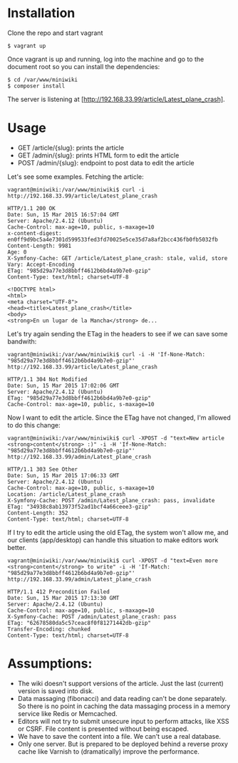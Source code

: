 # Installation
Clone the repo and start vagrant

    $ vagrant up

Once vagrant is up and running, log into the machine and go to the document root so you can install the dependencies:

    $ cd /var/www/miniwiki
    $ composer install

The server is listening at [http://192.168.33.99/article/Latest_plane_crash].

# Usage
- GET /article/{slug}: prints the article
- GET /admin/{slug}: prints HTML form to edit the article
- POST /admin/{slug}: endpoint to post data to edit the article


Let's see some examples. Fetching the article:

    vagrant@miniwiki:/var/www/miniwiki$ curl -i http://192.168.33.99/article/Latest_plane_crash
    
    HTTP/1.1 200 OK
    Date: Sun, 15 Mar 2015 16:57:04 GMT
    Server: Apache/2.4.12 (Ubuntu)
    Cache-Control: max-age=10, public, s-maxage=10
    x-content-digest: en0ff9d9bc5a4e7301d599533fed3fd70025e5ce35d7a8af2bcc436fb0fb5032fb
    Content-Length: 9981
    Age: 0
    X-Symfony-Cache: GET /article/Latest_plane_crash: stale, valid, store
    Vary: Accept-Encoding
    ETag: "985d29a77e3d8bbff4612b6bd4a9b7e0-gzip"
    Content-Type: text/html; charset=UTF-8

    <!DOCTYPE html>
    <html>
    <meta charset="UTF-8">
    <head><title>Latest_plane_crash</title>
    <body>
    <strong>En un lugar de la Mancha</strong> de...
    
Let's try again sending the ETag in the headers to see if we can save some bandwith:
    
    vagrant@miniwiki:/var/www/miniwiki$ curl -i -H 'If-None-Match: "985d29a77e3d8bbff4612b6bd4a9b7e0-gzip"' http://192.168.33.99/article/Latest_plane_crash
    
    HTTP/1.1 304 Not Modified
    Date: Sun, 15 Mar 2015 17:02:06 GMT
    Server: Apache/2.4.12 (Ubuntu)
    ETag: "985d29a77e3d8bbff4612b6bd4a9b7e0-gzip"
    Cache-Control: max-age=10, public, s-maxage=10
    
Now I want to edit the article. Since the ETag have not changed, I'm allowed to do this change:

    vagrant@miniwiki:/var/www/miniwiki$ curl -XPOST -d "text=New article <strong>content</strong> :)" -i -H 'If-None-Match: "985d29a77e3d8bbff4612b6bd4a9b7e0-gzip"' http://192.168.33.99/admin/Latest_plane_crash
    
    HTTP/1.1 303 See Other
    Date: Sun, 15 Mar 2015 17:06:33 GMT
    Server: Apache/2.4.12 (Ubuntu)
    Cache-Control: max-age=10, public, s-maxage=10
    Location: /article/Latest_plane_crash
    X-Symfony-Cache: POST /admin/Latest_plane_crash: pass, invalidate
    ETag: "34938c8ab13973f52ad1bcf4a66ceee3-gzip"
    Content-Length: 352
    Content-Type: text/html; charset=UTF-8

If I try to edit the article using the old ETag, the system won't allow me, and our clients (app/desktop) can handle this situation to make editors work better.

    vagrant@miniwiki:/var/www/miniwiki$ curl -XPOST -d "text=Even more <strong>content</strong> to write" -i -H 'If-Match: "985d29a77e3d8bbff4612b6bd4a9b7e0-gzip"' http://192.168.33.99/admin/Latest_plane_crash
    
    HTTP/1.1 412 Precondition Failed
    Date: Sun, 15 Mar 2015 17:13:30 GMT
    Server: Apache/2.4.12 (Ubuntu)
    Cache-Control: max-age=10, public, s-maxage=10
    X-Symfony-Cache: POST /admin/Latest_plane_crash: pass
    ETag: "62678580da5c57ceac8f0f81271442db-gzip"
    Transfer-Encoding: chunked
    Content-Type: text/html; charset=UTF-8


# Assumptions:
- The wiki doesn't support versions of the article. Just the last (current) version is saved into disk.
- Data massaging (fibonacci) and data reading can't be done separately. So there is no point in caching the data massaging process in a memory service like Redis or Memcached.
- Editors will not try to submit unsecure input to perform attacks, like XSS or CSRF. File content is presented without being escaped.
- We have to save the content into a file. We can't use a real database.
- Only one server. But is prepared to be deployed behind a reverse proxy cache like Varnish to (dramatically) improve the performance.